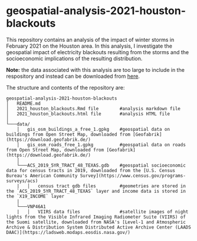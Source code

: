 # geospatial-analysis-2021-houston-blackouts

This repository contains an analysis of the impact of winter storms in February 2021 on the Houston area. In this analysis, I investigate the geospatial impact of electricity blackouts resulting from the storms and the socioeconomic implications of the resulting distribution.

**Note:** the data associated with this analysis are too large to include in the respository and instead can be downloaded from [here](https://drive.google.com/file/d/1bTk62xwOzBqWmmT791SbYbHxnCdjmBtw/view?usp=sharing).

The structure and contents of the repository are:

    geospatial-analysis-2021-houston-blackouts
    │   README.md                               
    │   2021_houston_blackouts.Rmd file        #analysis markdown file
    │   2021_houston_blackouts.html file       #analysis HTML file
    │
    └───data/
        │   gis_osm_buildings_a_free_1.gpkg    #geospatial data on buildings from Open Street Map, downloaded from [Geofabrik](https://download.geofabrik.de/)
        │   gis_osm_roads_free_1.gpkg          #geospatial data on roads from Open Street Map, downloaded from [Geofabrik](https://download.geofabrik.de/)
        │
        └───ACS_2019_5YR_TRACT_48_TEXAS.gdb    #geospatial socioeconomic data for census tracts in 2019, downloaded from the [U.S. Census Bureau's American Community Survey](https://www.census.gov/programs-surveys/acs)
        |   │   census tract gdb files         #geometries are stored in the `ACS_2019_5YR_TRACT_48_TEXAS` layer and income data is stored in the `X19_INCOME` layer
        |
        └───VNP46A1
        |   │   VIIRS data files               #satellite images of night lights from the Visible Infrared Imaging Radiometer Suite (VIIRS) of the Suomi satellite, downloaded from NASA's [Level-1 and Atmospheric Archive & Distribution System Distributed Active Archive Center (LAADS DAAC)](https://ladsweb.modaps.eosdis.nasa.gov/)

